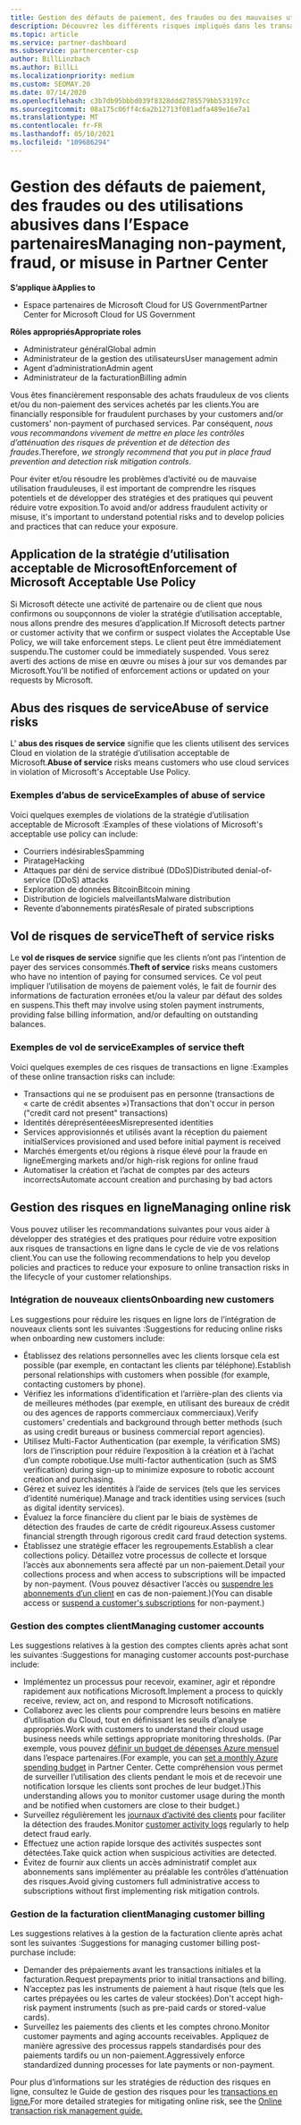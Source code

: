 ```yaml
---
title: Gestion des défauts de paiement, des fraudes ou des mauvaises utilisations
description: Découvrez les différents risques impliqués dans les transactions en ligne et les meilleures pratiques pour gérer et atténuer ces risques dans l’espace partenaires.
ms.topic: article
ms.service: partner-dashboard
ms.subservice: partnercenter-csp
author: BillLinzbach
ms.author: BillLi
ms.localizationpriority: medium
ms.custom: SEOMAY.20
ms.date: 07/14/2020
ms.openlocfilehash: c3b7db95bbbd039f8328ddd2785579bb533197cc
ms.sourcegitcommit: 08a175c06ff4c6a2b12713f081adfa489e16e7a1
ms.translationtype: MT
ms.contentlocale: fr-FR
ms.lasthandoff: 05/10/2021
ms.locfileid: "109686294"
---
```

# <a name="managing-non-payment-fraud-or-misuse-in-partner-center"></a><span data-ttu-id="1a96a-103">Gestion des défauts de paiement, des fraudes ou des utilisations abusives dans l’Espace partenaires</span><span class="sxs-lookup"><span data-stu-id="1a96a-103">Managing non-payment, fraud, or misuse in Partner Center</span></span>

<span data-ttu-id="1a96a-104">**S’applique à**</span><span class="sxs-lookup"><span data-stu-id="1a96a-104">**Applies to**</span></span>

- <span data-ttu-id="1a96a-105">Espace partenaires de Microsoft Cloud for US Government</span><span class="sxs-lookup"><span data-stu-id="1a96a-105">Partner Center for Microsoft Cloud for US Government</span></span>

<span data-ttu-id="1a96a-106">**Rôles appropriés**</span><span class="sxs-lookup"><span data-stu-id="1a96a-106">**Appropriate roles**</span></span>

- <span data-ttu-id="1a96a-107">Administrateur général</span><span class="sxs-lookup"><span data-stu-id="1a96a-107">Global admin</span></span>
- <span data-ttu-id="1a96a-108">Administrateur de la gestion des utilisateurs</span><span class="sxs-lookup"><span data-stu-id="1a96a-108">User management admin</span></span>
- <span data-ttu-id="1a96a-109">Agent d’administration</span><span class="sxs-lookup"><span data-stu-id="1a96a-109">Admin agent</span></span>
- <span data-ttu-id="1a96a-110">Administrateur de la facturation</span><span class="sxs-lookup"><span data-stu-id="1a96a-110">Billing admin</span></span>

<span data-ttu-id="1a96a-111">Vous êtes financièrement responsable des achats frauduleux de vos clients et/ou du non-paiement des services achetés par les clients.</span><span class="sxs-lookup"><span data-stu-id="1a96a-111">You are financially responsible for fraudulent purchases by your customers and/or customers' non-payment of purchased services.</span></span> <span data-ttu-id="1a96a-112">Par conséquent, *nous vous recommandons vivement de mettre en place les contrôles d’atténuation des risques de prévention et de détection des fraudes*.</span><span class="sxs-lookup"><span data-stu-id="1a96a-112">Therefore, *we strongly recommend that you put in place fraud prevention and detection risk mitigation controls*.</span></span>

<span data-ttu-id="1a96a-113">Pour éviter et/ou résoudre les problèmes d’activité ou de mauvaise utilisation frauduleuses, il est important de comprendre les risques potentiels et de développer des stratégies et des pratiques qui peuvent réduire votre exposition.</span><span class="sxs-lookup"><span data-stu-id="1a96a-113">To avoid and/or address fraudulent activity or misuse, it's important to understand potential risks and to develop policies and practices that can reduce your exposure.</span></span>

## <a name="enforcement-of-microsoft-acceptable-use-policy"></a><span data-ttu-id="1a96a-114">Application de la stratégie d’utilisation acceptable de Microsoft</span><span class="sxs-lookup"><span data-stu-id="1a96a-114">Enforcement of Microsoft Acceptable Use Policy</span></span>

<span data-ttu-id="1a96a-115">Si Microsoft détecte une activité de partenaire ou de client que nous confirmons ou soupçonnons de violer la stratégie d’utilisation acceptable, nous allons prendre des mesures d’application.</span><span class="sxs-lookup"><span data-stu-id="1a96a-115">If Microsoft detects partner or customer activity that we confirm or suspect violates the Acceptable Use Policy, we will take enforcement steps.</span></span> <span data-ttu-id="1a96a-116">Le client peut être immédiatement suspendu.</span><span class="sxs-lookup"><span data-stu-id="1a96a-116">The customer could be immediately suspended.</span></span> <span data-ttu-id="1a96a-117">Vous serez averti des actions de mise en œuvre ou mises à jour sur vos demandes par Microsoft.</span><span class="sxs-lookup"><span data-stu-id="1a96a-117">You'll be notified of enforcement actions or updated on your requests by Microsoft.</span></span>

## <a name="abuse-of-service-risks"></a><span data-ttu-id="1a96a-118">Abus des risques de service</span><span class="sxs-lookup"><span data-stu-id="1a96a-118">Abuse of service risks</span></span>

<span data-ttu-id="1a96a-119">L' **abus des risques de service** signifie que les clients utilisent des services Cloud en violation de la stratégie d’utilisation acceptable de Microsoft.</span><span class="sxs-lookup"><span data-stu-id="1a96a-119">**Abuse of service** risks means customers who use cloud services in violation of Microsoft's Acceptable Use Policy.</span></span>

### <a name="examples-of-abuse-of-service"></a><span data-ttu-id="1a96a-120">Exemples d’abus de service</span><span class="sxs-lookup"><span data-stu-id="1a96a-120">Examples of abuse of service</span></span>

<span data-ttu-id="1a96a-121">Voici quelques exemples de violations de la stratégie d’utilisation acceptable de Microsoft :</span><span class="sxs-lookup"><span data-stu-id="1a96a-121">Examples of these violations of Microsoft's acceptable use policy can include:</span></span>

- <span data-ttu-id="1a96a-122">Courriers indésirables</span><span class="sxs-lookup"><span data-stu-id="1a96a-122">Spamming</span></span>
- <span data-ttu-id="1a96a-123">Piratage</span><span class="sxs-lookup"><span data-stu-id="1a96a-123">Hacking</span></span>
- <span data-ttu-id="1a96a-124">Attaques par déni de service distribué (DDoS)</span><span class="sxs-lookup"><span data-stu-id="1a96a-124">Distributed denial-of-service (DDoS) attacks</span></span>
- <span data-ttu-id="1a96a-125">Exploration de données Bitcoin</span><span class="sxs-lookup"><span data-stu-id="1a96a-125">Bitcoin mining</span></span>
- <span data-ttu-id="1a96a-126">Distribution de logiciels malveillants</span><span class="sxs-lookup"><span data-stu-id="1a96a-126">Malware distribution</span></span>
- <span data-ttu-id="1a96a-127">Revente d’abonnements piratés</span><span class="sxs-lookup"><span data-stu-id="1a96a-127">Resale of pirated subscriptions</span></span>

## <a name="theft-of-service-risks"></a><span data-ttu-id="1a96a-128">Vol de risques de service</span><span class="sxs-lookup"><span data-stu-id="1a96a-128">Theft of service risks</span></span>

<span data-ttu-id="1a96a-129">Le **vol de risques de service** signifie que les clients n’ont pas l’intention de payer des services consommés.</span><span class="sxs-lookup"><span data-stu-id="1a96a-129">**Theft of service** risks means customers who have no intention of paying for consumed services.</span></span> <span data-ttu-id="1a96a-130">Ce vol peut impliquer l’utilisation de moyens de paiement volés, le fait de fournir des informations de facturation erronées et/ou la valeur par défaut des soldes en suspens.</span><span class="sxs-lookup"><span data-stu-id="1a96a-130">This theft may involve using stolen payment instruments, providing false billing information, and/or defaulting on outstanding balances.</span></span>

### <a name="examples-of-service-theft"></a><span data-ttu-id="1a96a-131">Exemples de vol de service</span><span class="sxs-lookup"><span data-stu-id="1a96a-131">Examples of service theft</span></span>

<span data-ttu-id="1a96a-132">Voici quelques exemples de ces risques de transactions en ligne :</span><span class="sxs-lookup"><span data-stu-id="1a96a-132">Examples of these online transaction risks can include:</span></span>

- <span data-ttu-id="1a96a-133">Transactions qui ne se produisent pas en personne (transactions de « carte de crédit absentes »)</span><span class="sxs-lookup"><span data-stu-id="1a96a-133">Transactions that don't occur in person ("credit card not present" transactions)</span></span>
- <span data-ttu-id="1a96a-134">Identités déreprésentéees</span><span class="sxs-lookup"><span data-stu-id="1a96a-134">Misrepresented identities</span></span>
- <span data-ttu-id="1a96a-135">Services approvisionnés et utilisés avant la réception du paiement initial</span><span class="sxs-lookup"><span data-stu-id="1a96a-135">Services provisioned and used before initial payment is received</span></span>
- <span data-ttu-id="1a96a-136">Marchés émergents et/ou régions à risque élevé pour la fraude en ligne</span><span class="sxs-lookup"><span data-stu-id="1a96a-136">Emerging markets and/or high-risk regions for online fraud</span></span>
- <span data-ttu-id="1a96a-137">Automatiser la création et l’achat de comptes par des acteurs incorrects</span><span class="sxs-lookup"><span data-stu-id="1a96a-137">Automate account creation and purchasing by bad actors</span></span>

## <a name="managing-online-risk"></a><span data-ttu-id="1a96a-138">Gestion des risques en ligne</span><span class="sxs-lookup"><span data-stu-id="1a96a-138">Managing online risk</span></span>

<span data-ttu-id="1a96a-139">Vous pouvez utiliser les recommandations suivantes pour vous aider à développer des stratégies et des pratiques pour réduire votre exposition aux risques de transactions en ligne dans le cycle de vie de vos relations client.</span><span class="sxs-lookup"><span data-stu-id="1a96a-139">You can use the following recommendations to help you develop policies and practices to reduce your exposure to online transaction risks in the lifecycle of your customer relationships.</span></span>

### <a name="onboarding-new-customers"></a><span data-ttu-id="1a96a-140">Intégration de nouveaux clients</span><span class="sxs-lookup"><span data-stu-id="1a96a-140">Onboarding new customers</span></span>

<span data-ttu-id="1a96a-141">Les suggestions pour réduire les risques en ligne lors de l’intégration de nouveaux clients sont les suivantes :</span><span class="sxs-lookup"><span data-stu-id="1a96a-141">Suggestions for reducing online risks when onboarding new customers include:</span></span>

- <span data-ttu-id="1a96a-142">Établissez des relations personnelles avec les clients lorsque cela est possible (par exemple, en contactant les clients par téléphone).</span><span class="sxs-lookup"><span data-stu-id="1a96a-142">Establish personal relationships with customers when possible (for example, contacting customers by phone).</span></span>
- <span data-ttu-id="1a96a-143">Vérifiez les informations d’identification et l’arrière-plan des clients via de meilleures méthodes (par exemple, en utilisant des bureaux de crédit ou des agences de rapports commerciaux commerciaux).</span><span class="sxs-lookup"><span data-stu-id="1a96a-143">Verify customers' credentials and background through better methods (such as using credit bureaus or business commercial report agencies).</span></span>
- <span data-ttu-id="1a96a-144">Utilisez Multi-Factor Authentication (par exemple, la vérification SMS) lors de l’inscription pour réduire l’exposition à la création et à l’achat d’un compte robotique.</span><span class="sxs-lookup"><span data-stu-id="1a96a-144">Use multi-factor authentication (such as SMS verification) during sign-up to minimize exposure to robotic account creation and purchasing.</span></span>
- <span data-ttu-id="1a96a-145">Gérez et suivez les identités à l’aide de services (tels que les services d’identité numérique).</span><span class="sxs-lookup"><span data-stu-id="1a96a-145">Manage and track identities using services (such as digital identity services).</span></span>
- <span data-ttu-id="1a96a-146">Évaluez la force financière du client par le biais de systèmes de détection des fraudes de carte de crédit rigoureux.</span><span class="sxs-lookup"><span data-stu-id="1a96a-146">Assess customer financial strength through rigorous credit card fraud detection systems.</span></span>
- <span data-ttu-id="1a96a-147">Établissez une stratégie effacer les regroupements.</span><span class="sxs-lookup"><span data-stu-id="1a96a-147">Establish a clear collections policy.</span></span> <span data-ttu-id="1a96a-148">Détaillez votre processus de collecte et lorsque l’accès aux abonnements sera affecté par un non-paiement.</span><span class="sxs-lookup"><span data-stu-id="1a96a-148">Detail your collections process and when access to subscriptions will be impacted by non-payment.</span></span> <span data-ttu-id="1a96a-149">(Vous pouvez désactiver l’accès ou [suspendre les abonnements d’un client](create-a-new-subscription.md#suspend-a-subscription) en cas de non-paiement.)</span><span class="sxs-lookup"><span data-stu-id="1a96a-149">(You can disable access or [suspend a customer's subscriptions](create-a-new-subscription.md#suspend-a-subscription) for non-payment.)</span></span>

### <a name="managing-customer-accounts"></a><span data-ttu-id="1a96a-150">Gestion des comptes client</span><span class="sxs-lookup"><span data-stu-id="1a96a-150">Managing customer accounts</span></span>

<span data-ttu-id="1a96a-151">Les suggestions relatives à la gestion des comptes clients après achat sont les suivantes :</span><span class="sxs-lookup"><span data-stu-id="1a96a-151">Suggestions for managing customer accounts post-purchase include:</span></span>

- <span data-ttu-id="1a96a-152">Implémentez un processus pour recevoir, examiner, agir et répondre rapidement aux notifications Microsoft.</span><span class="sxs-lookup"><span data-stu-id="1a96a-152">Implement a process to quickly receive, review, act on, and respond to Microsoft notifications.</span></span>
- <span data-ttu-id="1a96a-153">Collaborez avec les clients pour comprendre leurs besoins en matière d’utilisation du Cloud, tout en définissant les seuils d’analyse appropriés.</span><span class="sxs-lookup"><span data-stu-id="1a96a-153">Work with customers to understand their cloud usage business needs while settings appropriate monitoring thresholds.</span></span> <span data-ttu-id="1a96a-154">(Par exemple, vous pouvez [définir un budget de dépenses Azure mensuel](set-an-azure-spending-budget-for-your-customers.md) dans l’espace partenaires.</span><span class="sxs-lookup"><span data-stu-id="1a96a-154">(For example, you can [set a monthly Azure spending budget](set-an-azure-spending-budget-for-your-customers.md) in Partner Center.</span></span> <span data-ttu-id="1a96a-155">Cette compréhension vous permet de surveiller l’utilisation des clients pendant le mois et de recevoir une notification lorsque les clients sont proches de leur budget.)</span><span class="sxs-lookup"><span data-stu-id="1a96a-155">This understanding allows you to monitor customer usage during the month and be notified when customers are close to their budget.)</span></span>
- <span data-ttu-id="1a96a-156">Surveillez régulièrement les [journaux d’activité des clients](activity-logs.md) pour faciliter la détection des fraudes.</span><span class="sxs-lookup"><span data-stu-id="1a96a-156">Monitor [customer activity logs](activity-logs.md) regularly to help detect fraud early.</span></span>
- <span data-ttu-id="1a96a-157">Effectuez une action rapide lorsque des activités suspectes sont détectées.</span><span class="sxs-lookup"><span data-stu-id="1a96a-157">Take quick action when suspicious activities are detected.</span></span>
- <span data-ttu-id="1a96a-158">Évitez de fournir aux clients un accès administratif complet aux abonnements sans implémenter au préalable les contrôles d’atténuation des risques.</span><span class="sxs-lookup"><span data-stu-id="1a96a-158">Avoid giving customers full administrative access to subscriptions without first implementing risk mitigation controls.</span></span>

### <a name="managing-customer-billing"></a><span data-ttu-id="1a96a-159">Gestion de la facturation client</span><span class="sxs-lookup"><span data-stu-id="1a96a-159">Managing customer billing</span></span>

<span data-ttu-id="1a96a-160">Les suggestions relatives à la gestion de la facturation cliente après achat sont les suivantes :</span><span class="sxs-lookup"><span data-stu-id="1a96a-160">Suggestions for managing customer billing post-purchase include:</span></span>

- <span data-ttu-id="1a96a-161">Demander des prépaiements avant les transactions initiales et la facturation.</span><span class="sxs-lookup"><span data-stu-id="1a96a-161">Request prepayments prior to initial transactions and billing.</span></span>
- <span data-ttu-id="1a96a-162">N’acceptez pas les instruments de paiement à haut risque (tels que les cartes prépayées ou les cartes de valeur stockées).</span><span class="sxs-lookup"><span data-stu-id="1a96a-162">Don't accept high-risk payment instruments (such as pre-paid cards or stored-value cards).</span></span>
- <span data-ttu-id="1a96a-163">Surveillez les paiements des clients et les comptes chrono.</span><span class="sxs-lookup"><span data-stu-id="1a96a-163">Monitor customer payments and aging accounts receivables.</span></span> <span data-ttu-id="1a96a-164">Appliquez de manière agressive des processus rappels standardisés pour des paiements tardifs ou un non-paiement.</span><span class="sxs-lookup"><span data-stu-id="1a96a-164">Aggressively enforce standardized dunning processes for late payments or non-payment.</span></span>

<span data-ttu-id="1a96a-165">Pour plus d’informations sur les stratégies de réduction des risques en ligne, consultez le Guide de gestion des risques pour les [transactions en ligne.](https://query.prod.cms.rt.microsoft.com/cms/api/am/binary/RE4Bhtt)</span><span class="sxs-lookup"><span data-stu-id="1a96a-165">For more detailed strategies for mitigating online risk, see the [Online transaction risk management guide.](https://query.prod.cms.rt.microsoft.com/cms/api/am/binary/RE4Bhtt)</span></span>
